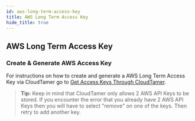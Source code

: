 ```yaml
---
id: aws-long-term-access-key
title: AWS Long Term Access Key
hide_title: true
---
```


## AWS Long Term Access Key

### Create & Generate AWS Access Key

For instructions on how to create and generate a AWS Long Term Access Key via CloudTamer go to [Get Access Keys Through CloudTamer](https://wiki.earthdata.nasa.gov/display/ESKB/Get+Access+Keys+Through+CloudTamer).

> **Tip:** Keep in mind that CloudTamer only allows 2 AWS API Keys to be stored. If you encounter the error that you already have 2 AWS API Keys then you will have to select "remove" on one of the keys. Then retry to add another key.
